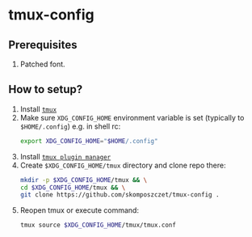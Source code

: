 # tmux-config
## Prerequisites
1. Patched font.
## How to setup?
1. Install [`tmux`](https://github.com/tmux/tmux)
1. Make sure `XDG_CONFIG_HOME` environment variable is set (typically to `$HOME/.config`) e.g. in shell rc:
    ```bash
    export XDG_CONFIG_HOME="$HOME/.config"
    ```
1. Install [`tmux plugin manager`](https://github.com/tmux-plugins/tpm)
1. Create `$XDG_CONFIG_HOME/tmux` directory and clone repo there:
    ```bash
    mkdir -p $XDG_CONFIG_HOME/tmux && \
    cd $XDG_CONFIG_HOME/tmux && \
    git clone https://github.com/skomposzczet/tmux-config .
    ```
1. Reopen tmux or execute command:
    ```bash
    tmux source $XDG_CONFIG_HOME/tmux/tmux.conf
    ```
